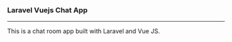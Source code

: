 ### Laravel Vuejs Chat App


------------


This is a chat room app built with Laravel and Vue JS.

